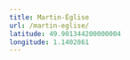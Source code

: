 ```yaml
---
title: Martin-Église
url: /martin-eglise/
latitude: 49.901344200000004
longitude: 1.1402861
---
```

